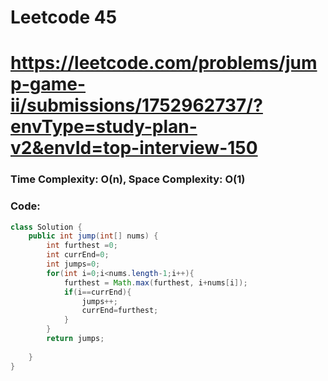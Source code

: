 # Leetcode 45
# https://leetcode.com/problems/jump-game-ii/submissions/1752962737/?envType=study-plan-v2&envId=top-interview-150

### Time Complexity: O(n), Space Complexity: O(1)


### Code:

```java
class Solution {
    public int jump(int[] nums) {
        int furthest =0;
        int currEnd=0;
        int jumps=0;
        for(int i=0;i<nums.length-1;i++){
            furthest = Math.max(furthest, i+nums[i]);
            if(i==currEnd){
                jumps++;
                currEnd=furthest;
            }
        }
        return jumps;
        
    }
}
